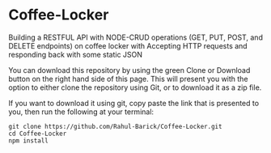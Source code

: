 # Coffee-Locker
Building a RESTFUL API with NODE-CRUD operations (GET, PUT, POST, and DELETE endpoints) on  coffee locker with Accepting HTTP requests and responding back with some static JSON


You can download this repository by using the green Clone or Download button on the right hand side of this page. This will present you with the option to either clone the repository using Git, or to download it as a zip file.

If you want to download it using git, copy paste the link that is presented to you, then run the following at your terminal:
 ```
git clone https://github.com/Rahul-Barick/Coffee-Locker.git
cd Coffee-Locker
npm install
```

